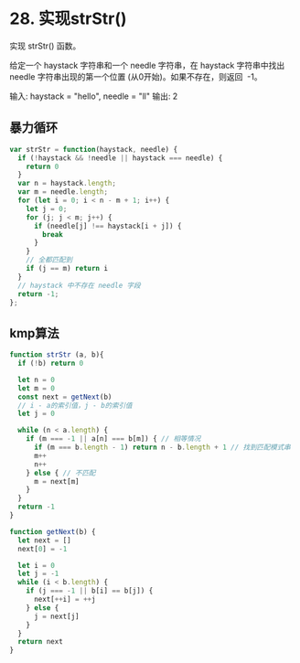 # 28. 实现strStr()
实现 strStr() 函数。

给定一个 haystack 字符串和一个 needle 字符串，在 haystack 字符串中找出 needle 字符串出现的第一个位置 (从0开始)。如果不存在，则返回  -1。

输入: haystack = "hello", needle = "ll"
输出: 2


## 暴力循环
```js
var strStr = function(haystack, needle) {
  if (!haystack && !needle || haystack === needle) {
    return 0
  }
  var n = haystack.length;
  var m = needle.length;
  for (let i = 0; i < n - m + 1; i++) {
    let j = 0;
    for (j; j < m; j++) {
      if (needle[j] !== haystack[i + j]) {
        break
      }
    }
    // 全都匹配到
    if (j == m) return i
  }
  // haystack 中不存在 needle 字段
  return -1;
};
```


## kmp算法
```js
function strStr (a, b){
  if (!b) return 0

  let n = 0
  let m = 0
  const next = getNext(b)
  // i - a的索引值，j - b的索引值
  let j = 0

  while (n < a.length) {
    if (m === -1 || a[n] === b[m]) { // 相等情况
      if (m === b.length - 1) return n - b.length + 1 // 找到匹配模式串
      m++
      n++
    } else { // 不匹配
      m = next[m]
    }
  }
  return -1
}

function getNext(b) {
  let next = []
  next[0] = -1

  let i = 0
  let j = -1
  while (i < b.length) {
    if (j === -1 || b[i] == b[j]) {
      next[++i] = ++j
    } else {
      j = next[j]
    }
  }
  return next
}
```